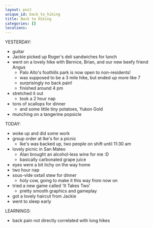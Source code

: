 ```yaml
---
layout: post
unique_id: back_to_hiking
title: Back to Hiking
categories: []
locations: 
---
```


YESTERDAY:
* guitar
* Jackie picked up Roger's deli sandwiches for lunch
* went on a lovely hike with Bernice, Brian, and our new beefy friend Angus
  * Palo Alto's foothills park is now open to non-residents!
  * was supposed to be a 3 mile hike, but ended up more like 7
  * surprisingly no back pain!
  * finished around 4 pm
* stretched it out
  * took a 2 hour nap
* tons of scallops for dinner
  * and some little tiny potatoes, Yukon Gold
* munching on a tangerine popsicle

TODAY:
* woke up and did some work
* group order at Ike's for a picnic
  * Ike's was backed up, two people on shift until 11:30 am
* lovely picnic in San Mateo
  * Alan brought an alcohol-less wine for me :D
  * basically carbonated grape juice
* eyes were a bit itchy on the way home
* two hour nap
* sous-vide oxtail stew for dinner
  * holy cow, going to make it this way from now on
* tried a new game called 'It Takes Two'
  * pretty smooth graphics and gameplay
* got a lovely haircut from Jackie
* went to sleep early

LEARNINGS:
* back pain not directly correlated with long hikes
